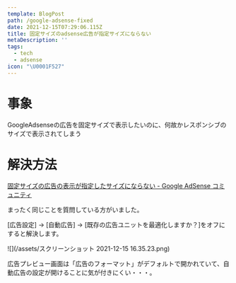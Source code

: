 ```yaml
---
template: BlogPost
path: /google-adsense-fixed
date: 2021-12-15T07:29:06.115Z
title: 固定サイズのadsense広告が指定サイズにならない
metaDescription: ''
tags:
  - tech
  - adsense
icon: "\U0001F527"
---
```

# 事象

GoogleAdsenseの広告を固定サイズで表示したいのに、何故かレスポンシブのサイズで表示されてしまう

# 解決方法

[固定サイズの広告の表示が指定したサイズにならない - Google AdSense コミュニティ](https://support.google.com/adsense/thread/27364951/%E5%9B%BA%E5%AE%9A%E3%82%B5%E3%82%A4%E3%82%BA%E3%81%AE%E5%BA%83%E5%91%8A%E3%81%AE%E8%A1%A8%E7%A4%BA%E3%81%8C%E6%8C%87%E5%AE%9A%E3%81%97%E3%81%9F%E3%82%B5%E3%82%A4%E3%82%BA%E3%81%AB%E3%81%AA%E3%82%89%E3%81%AA%E3%81%84?hl=ja)

まったく同じことを質問している方がいました。

\[広告設定] -> \[自動広告] -> \[既存の広告ユニットを最適化しますか？]をオフにすると解決します。

![](/assets/スクリーンショット 2021-12-15 16.35.23.png)

広告プレビュー画面は「広告のフォーマット」がデフォルトで開かれていて、自動広告の設定が開けることに気が付きにくい・・・。
